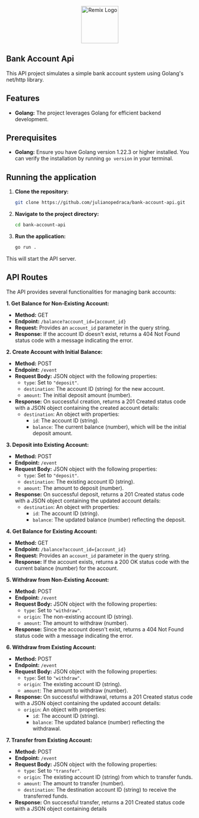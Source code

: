 <p style="display:flex;justify-content:center;align-items:center;" align="center">
  <a href="https://go.dev/" target="blank"><img src="https://go.dev/images/go-logo-white.svg" width="100" alt="Remix Logo"/></a>
</p>

## Bank Account Api

This API project simulates a simple bank account system using Golang's net/http library.

## Features

- **Golang:** The project leverages Golang for efficient backend development.

## Prerequisites

- **Golang:** Ensure you have Golang version 1.22.3 or higher installed. You can verify the installation by running `go version` in your terminal. 

## Running the application

1. **Clone the repository:**

   ```bash
   git clone https://github.com/julianopedraca/bank-account-api.git
   ```

2. **Navigate to the project directory:**

   ```bash
   cd bank-account-api
   ```

3. **Run the application:**

   ```bash
   go run .
   ```

This will start the API server.

## API Routes

The API provides several functionalities for managing bank accounts:

**1. Get Balance for Non-Existing Account:**

* **Method:** GET
* **Endpoint:** `/balance?account_id={account_id}`
* **Request:** Provides an `account_id` parameter in the query string.
* **Response:** If the account ID doesn't exist, returns a 404 Not Found status code with a message indicating the error.

**2. Create Account with Initial Balance:**

* **Method:** POST
* **Endpoint:** `/event`
* **Request Body:** JSON object with the following properties:
    * `type`: Set to `"deposit"`.
    * `destination`: The account ID (string) for the new account.
    * `amount`: The initial deposit amount (number).
* **Response:** On successful creation, returns a 201 Created status code with a JSON object containing the created account details:
    * `destination`: An object with properties:
        * `id`: The account ID (string).
        * `balance`: The current balance (number), which will be the initial deposit amount.

**3. Deposit into Existing Account:**

* **Method:** POST
* **Endpoint:** `/event`
* **Request Body:** JSON object with the following properties:
    * `type`: Set to `"deposit"`.
    * `destination`: The existing account ID (string).
    * `amount`: The amount to deposit (number).
* **Response:** On successful deposit, returns a 201 Created status code with a JSON object containing the updated account details:
    * `destination`: An object with properties:
        * `id`: The account ID (string).
        * `balance`: The updated balance (number) reflecting the deposit.

**4. Get Balance for Existing Account:**

* **Method:** GET
* **Endpoint:** `/balance?account_id={account_id}`
* **Request:** Provides an `account_id` parameter in the query string.
* **Response:** If the account exists, returns a 200 OK status code with the current balance (number) for the account.

**5. Withdraw from Non-Existing Account:**

* **Method:** POST
* **Endpoint:** `/event`
* **Request Body:** JSON object with the following properties:
    * `type`: Set to `"withdraw"`.
    * `origin`: The non-existing account ID (string).
    * `amount`: The amount to withdraw (number).
* **Response:** Since the account doesn't exist, returns a 404 Not Found status code with a message indicating the error.

**6. Withdraw from Existing Account:**

* **Method:** POST
* **Endpoint:** `/event`
* **Request Body:** JSON object with the following properties:
    * `type`: Set to `"withdraw"`.
    * `origin`: The existing account ID (string).
    * `amount`: The amount to withdraw (number).
* **Response:** On successful withdrawal, returns a 201 Created status code with a JSON object containing the updated account details:
    * `origin`: An object with properties:
        * `id`: The account ID (string).
        * `balance`: The updated balance (number) reflecting the withdrawal.

**7. Transfer from Existing Account:**

* **Method:** POST
* **Endpoint:** `/event`
* **Request Body:** JSON object with the following properties:
    * `type`: Set to `"transfer"`.
    * `origin`: The existing account ID (string) from which to transfer funds.
    * `amount`: The amount to transfer (number).
    * `destination`: The destination account ID (string) to receive the transferred funds.
* **Response:** On successful transfer, returns a 201 Created status code with a JSON object containing details